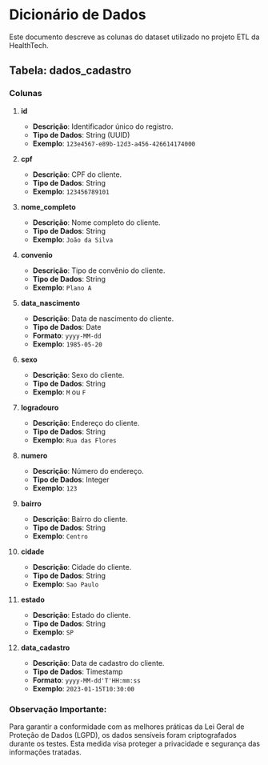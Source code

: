  # Dicionário de Dados 

Este documento descreve as colunas do dataset utilizado no projeto ETL da HealthTech.

## Tabela: dados_cadastro

### Colunas

1. **id**
   - **Descrição**: Identificador único do registro.
   - **Tipo de Dados**: String (UUID)
   - **Exemplo**: `123e4567-e89b-12d3-a456-426614174000`

2. **cpf**
   - **Descrição**: CPF do cliente.
   - **Tipo de Dados**: String
   - **Exemplo**: `123456789101`

3. **nome_completo**
   - **Descrição**: Nome completo do cliente.
   - **Tipo de Dados**: String
   - **Exemplo**: `João da Silva`

4. **convenio**
   - **Descrição**: Tipo de convênio do cliente.
   - **Tipo de Dados**: String
   - **Exemplo**: `Plano A`

5. **data_nascimento**
   - **Descrição**: Data de nascimento do cliente.
   - **Tipo de Dados**: Date
   - **Formato**: `yyyy-MM-dd`
   - **Exemplo**: `1985-05-20`

6. **sexo**
   - **Descrição**: Sexo do cliente.
   - **Tipo de Dados**: String
   - **Exemplo**: `M` ou `F`

7. **logradouro**
   - **Descrição**: Endereço do cliente.
   - **Tipo de Dados**: String
   - **Exemplo**: `Rua das Flores`

8. **numero**
   - **Descrição**: Número do endereço.
   - **Tipo de Dados**: Integer
   - **Exemplo**: `123`

9. **bairro**
   - **Descrição**: Bairro do cliente.
   - **Tipo de Dados**: String
   - **Exemplo**: `Centro`

10. **cidade**
    - **Descrição**: Cidade do cliente.
    - **Tipo de Dados**: String
    - **Exemplo**: `Sao Paulo`

11. **estado**
    - **Descrição**: Estado do cliente.
    - **Tipo de Dados**: String
    - **Exemplo**: `SP`

12. **data_cadastro**
    - **Descrição**: Data de cadastro do cliente.
    - **Tipo de Dados**: Timestamp
    - **Formato**: `yyyy-MM-dd'T'HH:mm:ss`
    - **Exemplo**: `2023-01-15T10:30:00`

### Observação Importante:

Para garantir a conformidade com as melhores práticas da Lei Geral de Proteção de Dados (LGPD), os dados sensíveis foram criptografados durante os testes. Esta medida visa proteger a privacidade e segurança das informações tratadas.
